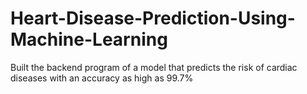 # Heart-Disease-Prediction-Using-Machine-Learning

Built the backend program of a model that predicts the risk of cardiac diseases with an accuracy as high as 99.7%
